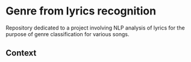 # Genre from lyrics recognition
 Repository dedicated to a project involving NLP analysis of lyrics for the purpose of genre classification for various songs.
 ## Context
 
